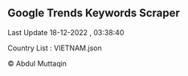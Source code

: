 

## Google Trends Keywords Scraper 
 
Last Update 18-12-2022 , 03:38:40

Country List :
VIETNAM.json



© Abdul Muttaqin 
